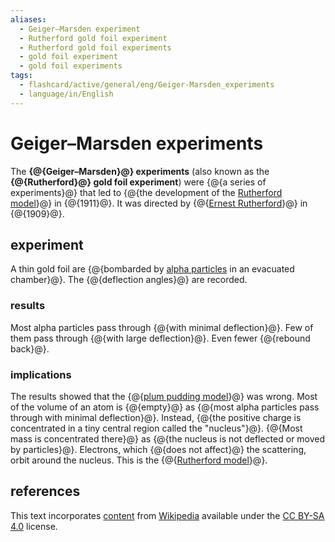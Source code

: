```yaml
---
aliases:
  - Geiger–Marsden experiment
  - Rutherford gold foil experiment
  - Rutherford gold foil experiments
  - gold foil experiment
  - gold foil experiments
tags:
  - flashcard/active/general/eng/Geiger-Marsden_experiments
  - language/in/English
---
```


# Geiger–Marsden experiments

The __{@{Geiger–Marsden}@} experiments__ (also known as the __{@{Rutherford}@} gold foil experiment__) were {@{a series of experiments}@} that led to {@{the development of the [Rutherford model](Rutherford%20model.md)}@} in {@{1911}@}. It was directed by {@{[Ernest Rutherford](Ernest%20Rutherford.md)}@} in {@{1909}@}.

## experiment

A thin gold foil are {@{bombarded by [alpha particles](alpha%20particle.md) in an evacuated chamber}@}. The {@{deflection angles}@} are recorded.

### results

Most alpha particles pass through {@{with minimal deflection}@}. Few of them pass through {@{with large deflection}@}. Even fewer {@{rebound back}@}.

### implications

The results showed that the {@{[plum pudding model](plum%20pudding%20model.md)}@} was wrong. Most of the volume of an atom is {@{empty}@} as {@{most alpha particles pass through with minimal deflection}@}. Instead, {@{the positive charge is concentrated in a tiny central region called the "nucleus"}@}. {@{Most mass is concentrated there}@} as {@{the nucleus is not deflected or moved by particles}@}. Electrons, which {@{does not affect}@} the scattering, orbit around the nucleus. This is the {@{[Rutherford model](Rutherford%20model.md)}@}.

## references

This text incorporates [content](https://en.wikipedia.org/wiki/Geiger–Marsden_experiments) from [Wikipedia](Wikipedia.md) available under the [CC BY-SA 4.0](https://creativecommons.org/licenses/by-sa/4.0/) license.
